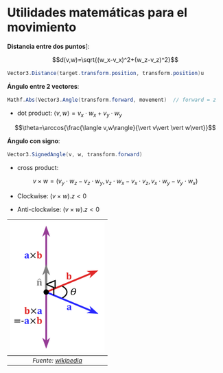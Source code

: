 # Utilidades matemáticas para el movimiento

**Distancia entre dos puntos**]:

$$d(v,w)=\sqrt{(w_x-v_x)^2+(w_z-v_z)^2}$$

```C#
Vector3.Distance(target.transform.position, transform.position)u
```

**Ángulo entre 2 vectores**:

```C#
Mathf.Abs(Vector3.Angle(transform.forward, movement)  // forward = z
```

- dot product: $\langle v,w\rangle=v_x\cdot w_x+v_y\cdot w_y$

$$\theta=\arccos{\frac{\langle v,w\rangle}{\vert v\vert \vert w\vert}}$$

**Ángulo con signo**:

```C#
Vector3.SignedAngle(v, w, transform.forward)
```

- cross product: 

$$v\times w=(v_y\cdot w_z-v_z\cdot w_y,v_z\cdot w_x-v_x\cdot v_z,v_x\cdot w_y-v_y\cdot w_x)$$

- Clockwise: $(v\times w).z<0$

- Anti-clockwise: $(v\times w).z<0$

|![](figures/cross_product.png)|
|:--:| 
| *Fuente: [wikipedia](https://en.wikipedia.org/wiki/Cross_product)* |

